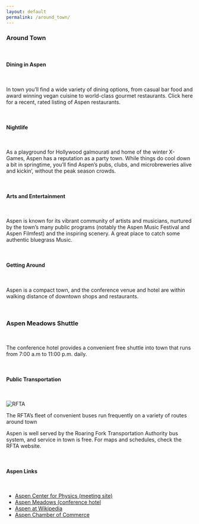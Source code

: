 ```yaml
---
layout: default
permalink: /around_town/
---
```


### Around Town

<br />

#### Dining in Aspen

<br />

In town you’ll find a wide variety of dining options, from casual bar food and award winning vegan cuisine to world-class gourmet restaurants. Click here for a recent, rated listing of Aspen restaurants.

<br />

#### Nightlife

<br />

As a playground for Hollywood galmourati and home of the winter X-Games, Aspen has a reputation as a party town. While things do cool down a bit in springtime, you’ll find Aspen’s pubs, clubs, and microbreweries alive and kickin’, without the peak season crowds.

<br />

#### Arts and Entertainment

<br />

Aspen is known for its vibrant community of artists and musicians, nurtured by the town’s many public programs (notably the Aspen Music Festival and Aspen Filmfest) and the inspiring scenery. A great place to catch some authentic bluegrass Music.

<br />

#### Getting Around

<br />

Aspen is a compact town, and the conference venue and hotel are within walking distance of downtown shops and restaurants.

<br />

### Aspen Meadows Shuttle

<br />

The conference hotel provides a convenient free shuttle into town that runs from 7:00 a.m to 11:00 p.m. daily.

<br />

#### Public Transportation

<br />
    
![RFTA]({{site.baseurl}}/images/rfta.jpg)

The RFTA’s fleet of convenient buses run frequently on a variety of routes around town

Aspen is well served by the Roaring Fork Transportation Authority bus system, and service in town is free. For maps and schedules, check the RFTA website.

<br />

#### Aspen Links

<br />

* [Aspen Center for Physics (meeting site)](http://www.aspenphys.org)
* [Aspen Meadows (conference hotel](http://www.aspenmeadowsresort.dolce.com)
* [Aspen at Wikipedia](http://en.wikipedia.org/wiki/Aspen_(Colorado))
* [Aspen Chamber of Commerce](http://www.aspenchamber.org/)